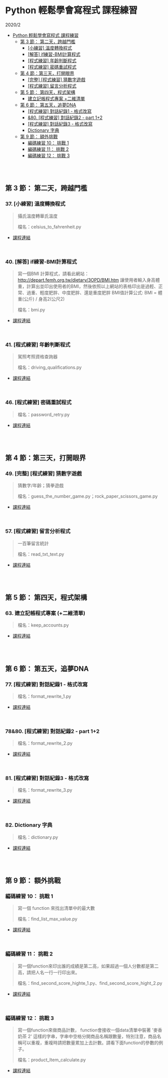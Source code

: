 # Python 輕鬆學會寫程式 課程練習
2020/2
<!-- TOC -->

- [Python 輕鬆學會寫程式 課程練習](#python-%E8%BC%95%E9%AC%86%E5%AD%B8%E6%9C%83%E5%AF%AB%E7%A8%8B%E5%BC%8F-%E8%AA%B2%E7%A8%8B%E7%B7%B4%E7%BF%92)
    - [第 3 節： 第二天，跨越門檻](#%E7%AC%AC-3-%E7%AF%80-%E7%AC%AC%E4%BA%8C%E5%A4%A9%E8%B7%A8%E8%B6%8A%E9%96%80%E6%AA%BB)
        - [[小練習] 溫度轉換程式](#%E5%B0%8F%E7%B7%B4%E7%BF%92-%E6%BA%AB%E5%BA%A6%E8%BD%89%E6%8F%9B%E7%A8%8B%E5%BC%8F)
        - [[解答] if練習-BMI計算程式](#%E8%A7%A3%E7%AD%94-if%E7%B7%B4%E7%BF%92-bmi%E8%A8%88%E7%AE%97%E7%A8%8B%E5%BC%8F)
        - [[程式練習] 年齡判斷程式](#%E7%A8%8B%E5%BC%8F%E7%B7%B4%E7%BF%92-%E5%B9%B4%E9%BD%A1%E5%88%A4%E6%96%B7%E7%A8%8B%E5%BC%8F)
        - [[程式練習] 密碼重試程式](#%E7%A8%8B%E5%BC%8F%E7%B7%B4%E7%BF%92-%E5%AF%86%E7%A2%BC%E9%87%8D%E8%A9%A6%E7%A8%8B%E5%BC%8F)
    - [第 4 節：第三天，打開眼界](#%E7%AC%AC-4-%E7%AF%80%E7%AC%AC%E4%B8%89%E5%A4%A9%E6%89%93%E9%96%8B%E7%9C%BC%E7%95%8C)
        - [[完整] [程式練習] 猜數字遊戲](#%E5%AE%8C%E6%95%B4-%E7%A8%8B%E5%BC%8F%E7%B7%B4%E7%BF%92-%E7%8C%9C%E6%95%B8%E5%AD%97%E9%81%8A%E6%88%B2)
        - [[程式練習] 留言分析程式](#%E7%A8%8B%E5%BC%8F%E7%B7%B4%E7%BF%92-%E7%95%99%E8%A8%80%E5%88%86%E6%9E%90%E7%A8%8B%E5%BC%8F)
    - [第 5 節： 第四天，程式架構](#%E7%AC%AC-5-%E7%AF%80-%E7%AC%AC%E5%9B%9B%E5%A4%A9%E7%A8%8B%E5%BC%8F%E6%9E%B6%E6%A7%8B)
        - [建立記帳程式專案 +二維清單](#%E5%BB%BA%E7%AB%8B%E8%A8%98%E5%B8%B3%E7%A8%8B%E5%BC%8F%E5%B0%88%E6%A1%88-%E4%BA%8C%E7%B6%AD%E6%B8%85%E5%96%AE)
    - [第 6 節： 第五天，追夢DNA](#%E7%AC%AC-6-%E7%AF%80-%E7%AC%AC%E4%BA%94%E5%A4%A9%E8%BF%BD%E5%A4%A2dna)
        - [[程式練習] 對話紀錄1 - 格式改寫](#%E7%A8%8B%E5%BC%8F%E7%B7%B4%E7%BF%92-%E5%B0%8D%E8%A9%B1%E7%B4%80%E9%8C%841---%E6%A0%BC%E5%BC%8F%E6%94%B9%E5%AF%AB)
        - [&80. [程式練習] 對話紀錄2 - part 1+2](#80-%E7%A8%8B%E5%BC%8F%E7%B7%B4%E7%BF%92-%E5%B0%8D%E8%A9%B1%E7%B4%80%E9%8C%842---part-12)
        - [[程式練習] 對話紀錄3 - 格式改寫](#%E7%A8%8B%E5%BC%8F%E7%B7%B4%E7%BF%92-%E5%B0%8D%E8%A9%B1%E7%B4%80%E9%8C%843---%E6%A0%BC%E5%BC%8F%E6%94%B9%E5%AF%AB)
        - [Dictionary 字典](#dictionary-%E5%AD%97%E5%85%B8)
    - [第 9 節： 額外挑戰](#%E7%AC%AC-9-%E7%AF%80-%E9%A1%8D%E5%A4%96%E6%8C%91%E6%88%B0)
        - [編碼練習 10： 挑戰 1](#%E7%B7%A8%E7%A2%BC%E7%B7%B4%E7%BF%92-10-%E6%8C%91%E6%88%B0-1)
        - [編碼練習 11： 挑戰 2](#%E7%B7%A8%E7%A2%BC%E7%B7%B4%E7%BF%92-11-%E6%8C%91%E6%88%B0-2)
        - [編碼練習 12： 挑戰 3](#%E7%B7%A8%E7%A2%BC%E7%B7%B4%E7%BF%92-12-%E6%8C%91%E6%88%B0-3)

<!-- /TOC -->

<br /><br />

## 第 3 節： 第二天，跨越門檻
### 37. [小練習] 溫度轉換程式
> 攝氏溫度轉華氏溫度
>
> 檔名：celsius_to_fahrenheit.py

- [課程連結](https://www.udemy.com/course/python-learn/learn/lecture/9057164#content)

<br />

### 40. [解答] if練習-BMI計算程式
> 寫一個BMI 計算程式，請看此網站：http://depart.femh.org.tw/dietary/3OPD/BMI.htm
> 讓使用者輸入身高體重，計算出並印出使用者的BMI，然後依照以上網站的表格印出是過輕、正常、過重、輕度肥胖、中度肥胖、還是重度肥胖
> BMI值計算公式:    BMI = 體重(公斤) / 身高2(公尺2)
>
> 檔名：bmi.py

- [課程連結](https://www.udemy.com/course/python-learn/learn/quiz/4379984#content)

<br />

### 41. [程式練習] 年齡判斷程式
> 駕照考照資格查詢器
>
> 檔名：driving_qualifications.py

- [課程連結](https://www.udemy.com/course/python-learn/learn/lecture/9057186#content)

<br />

### 46. [程式練習] 密碼重試程式
> 檔名：password_retry.py

- [課程連結](https://www.udemy.com/course/python-learn/learn/lecture/9057198#content)

<br /><br />

## 第 4 節：第三天，打開眼界
### 49. [完整] [程式練習] 猜數字遊戲
> 猜數字/年齡；猜拳遊戲
> 
> 檔名：guess_the_number_game.py；rock_paper_scissors_game.py

- [課程連結](https://www.udemy.com/course/python-learn/learn/lecture/9057246#content)

<br />

### 57. [程式練習] 留言分析程式
> 一百筆留言統計
>
> 檔名：read_txt_text.py

- [課程連結](https://www.udemy.com/course/python-learn/learn/lecture/9057290#content)

<br /><br />

## 第 5 節： 第四天，程式架構
### 63. 建立記帳程式專案 (+二維清單)
> 檔名：keep_accounts.py
- [課程連結](https://www.udemy.com/course/python-learn/learn/lecture/9069038#content)

<br /><br />

## 第 6 節： 第五天，追夢DNA
### 77. [程式練習] 對話紀錄1 - 格式改寫
> 檔名：format_rewrite_1.py
- [課程連結](https://www.udemy.com/course/python-learn/learn/lecture/9110438#content)

<br />

### 78&80. [程式練習] 對話紀錄2 - part 1+2
> 檔名：format_rewrite_2.py
- [課程連結](https://www.udemy.com/course/python-learn/learn/lecture/9118060#content)

<br />

### 81. [程式練習] 對話紀錄3 - 格式改寫
> 檔名：format_rewrite_3.py

- [課程連結](https://www.udemy.com/course/python-learn/learn/lecture/9118074#content)

<br />

### 82. Dictionary 字典
> 檔名：dictionary.py

- [課程連結](https://www.udemy.com/course/python-learn/learn/lecture/9226804#content)

<br /><br />

## 第 9 節： 額外挑戰
### 編碼練習 10： 挑戰 1
> 寫一個 function 來找出清單中的最大數
>
> 檔名：find_list_max_value.py

- [課程連結](https://www.udemy.com/course/python-learn/learn/quiz/4377214#content)

<br />

### 編碼練習 11： 挑戰 2
> 寫一個function來印出誰的成績是第二高，如果超過一個人分數都是第二高，請把人名一行一行印出來。
>
> 檔名：find_second_score_highte_1.py、find_second_score_hight_2.py
- [課程連結](https://www.udemy.com/course/python-learn/learn/quiz/4380862#content)

<br />

### 編碼練習 12： 挑戰 3
> 寫一個function來做商品計數， function會接收一個data清單中裝著 '麥香奶茶 2' 這樣的字串，字串中空格分開商品名稱跟數量，特別注意，商品名稱可以重複，重複時請把數量累加上去計數。請看下面function的參數的例子。
>
> 檔名：product_Item_calculate.py
- [課程連結](https://www.udemy.com/course/python-learn/learn/quiz/4383576#content)

<br />